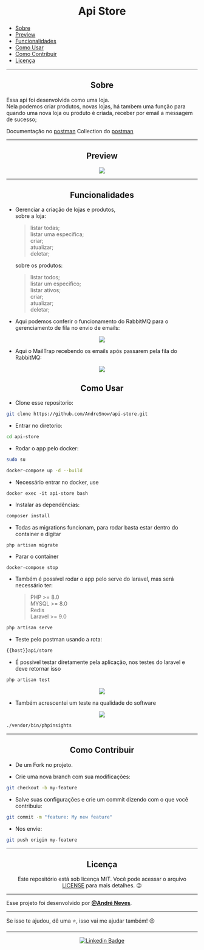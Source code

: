 <h1 align="center">Api Store</h1>

   <p>
   
   - [Sobre](#sobre)
   - [Preview](#preview)
   - [Funcionalidades](#Funcionalidades)
   - [Como Usar](#como-usar)
   - [Como Contribuir](#como-contribuir)
   - [Licença](#licença)

   </p>

---

<h2 align="center">Sobre</h2>

Essa api foi desenvolvida como uma loja. \
Nela podemos criar produtos, novas lojas, há tambem uma função para quando uma nova loja ou produto é criada, receber por email a messagem de sucesso;

Documentação no [postman](https://documenter.getpostman.com/view/14026033/UzQuN55J)
Collection do [postman](/collection/Api%20Store.postman_collection.json)

<a href=""></a>

</p>

---

<h2 align="center">Preview</h2>

   <p align="center">
    <img src="https://i.ibb.co/yPs4TBQ/Screenshot-from-2022-07-13-20-47-59.png"><width="400" alt="Preview">
   </p>

---

<h2 align="center">Funcionalidades</h2>
   
- Gerenciar a criação de lojas e produtos,\
sobre a loja:
   > listar todas;\
   > listar uma especifica;\
   > criar;\
   > atualizar;\
   > deletar;

   sobre os produtos:

   > listar todos;\
   > listar um especifico;\
   > listar ativos;\
   > criar;\
   > atualizar;\
   > deletar;

-   Aqui podemos conferir o funcionamento do RabbitMQ para o gerenciamento de fila no envio de emails:
<p align="center">
<img src="https://i.ibb.co/0qJmxK1/Screenshot-from-2022-07-13-18-48-59.png"><width="400" alt="RabbitMQ gerenciando filas">

-   Aqui o MailTrap recebendo os emails após passarem pela fila do RabbitMQ:
<p align="center">
<img src="https://i.ibb.co/jvNzvT7/Screenshot-from-2022-07-13-18-49-16.png"><width="400" alt="MailTrap Recebendo emails de sucesso">


<h2 align="center">Como Usar</h2>

-   Clone esse repositorio:

```sh
git clone https://github.com/AndreSnow/api-store.git
```

-   Entrar no diretorio:

```sh
cd api-store
```

-   Rodar o app pelo docker:

```sh
sudo su
```

```sh
docker-compose up -d --build
```

-   Necessário entrar no docker, use

```
docker exec -it api-store bash
```

-   Instalar as dependências:

```sh
composer install
```

-   Todas as migrations funcionam, para rodar basta estar dentro do container e digitar

```
php artisan migrate
```

-   Parar o container

```sh
docker-compose stop
```

-   Também é possível rodar o app pelo serve do laravel, mas será necessário ter:
    > PHP >= 8.0\
    > MYSQL >= 8.0\
    > Redis\
    > Laravel >= 9.0

```sh
php artisan serve
```

-   Teste pelo postman usando a rota:

```sh
{{host}}api/store
```

-   É possivel testar diretamente pela aplicação, nos testes do laravel e deve retornar isso

```sh
php artisan test
```

<p align="center">
<img src="https://i.ibb.co/6BD8QLM/Screenshot-from-2022-07-13-16-02-47.png"><width="400" alt="Teste de software">
</p>

-   Também acrescentei um teste na qualidade do software
 <p align="center">
<img src="https://i.ibb.co/JFYfRNW/Screenshot-from-2022-07-13-19-11-34.png"><width="400" alt="Qualidade de software">
</p>

```sh
./vendor/bin/phpinsights
```

---

<h2 align="center">Como Contribuir</h2>

-   De um Fork no projeto.

-   Crie uma nova branch com sua modificações:

```sh
git checkout -b my-feature
```

-   Salve suas configurações e crie um commit dizendo com o que você contribuiu:

```sh
git commit -m "feature: My new feature"
```

-   Nos envie:

```sh
git push origin my-feature
```

---

<h2 align="center">Licença</h2>

<p align="center">
   Este repositório está sob licença MIT. Você pode acessar o arquivo <a href="https://github.com/AndreSnow/GDT/blob/develop/LICENSE">LICENSE</a> para mais detalhes. 😉
</p>

---

Esse projeto foi desenvolvido por **[@André Neves](https://www.linkedin.com/in/andré-n-922181a6/)**.

---

Se isso te ajudou, dê uma ⭐, isso vai me ajudar também!
😉

---

   <div align="center">

[![Linkedin Badge](https://img.shields.io/badge/-Andre%20Neves-292929?style=flat-square&logo=Linkedin&logoColor=white&link=https://www.linkedin.com/in/andr%C3%A9-n-922181a6/)](https://www.linkedin.com/in/andré-n-922181a6/)

   </div>
